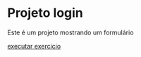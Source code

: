 # Projeto login

Este é um projeto mostrando um formulário 

<a href="kemilyn1227.github.io/projeto-login/"> executar exercicio